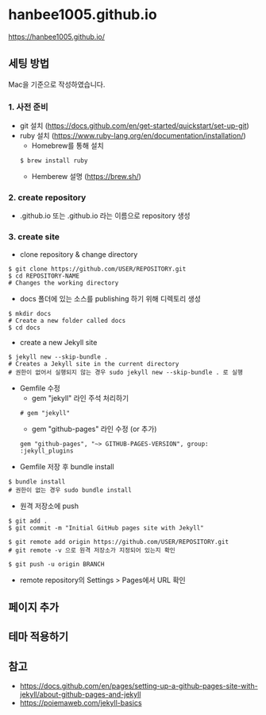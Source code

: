 # hanbee1005.github.io
 https://hanbee1005.github.io/

## 세팅 방법
Mac을 기준으로 작성하였습니다.

### 1. 사전 준비
- git 설치 (https://docs.github.com/en/get-started/quickstart/set-up-git)
- ruby 설치 (https://www.ruby-lang.org/en/documentation/installation/)
	+ Homebrew를 통해 설치
	```shell
	$ brew install ruby
	```
	+ Hemberew 설명 (https://brew.sh/)

### 2. create repository
- <user>.github.io 또는 <organization>.github.io 라는 이름으로 repository 생성

### 3. create site
- clone repository & change directory
```shell
$ git clone https://github.com/USER/REPOSITORY.git
$ cd REPOSITORY-NAME
# Changes the working directory
```
- docs 폴더에 있는 소스를 publishing 하기 위해 디렉토리 생성
```shell
$ mkdir docs
# Create a new folder called docs
$ cd docs
```
- create a new Jekyll site
```shell
$ jekyll new --skip-bundle .
# Creates a Jekyll site in the current directory
# 권한이 없어서 실행되지 않는 경우 sudo jekyll new --skip-bundle . 로 실행
```
- Gemfile 수정
	+ gem "jekyll" 라인 주석 처리하기
	```
	# gem "jekyll"
	```
	+ gem "github-pages" 라인 수정 (or 추가)
	```
	gem "github-pages", "~> GITHUB-PAGES-VERSION", group: :jekyll_plugins
	```
- Gemfile 저장 후 bundle install
```shell
$ bundle install
# 권한이 없는 경우 sudo bundle install
```
- 원격 저장소에 push
```shell
$ git add .
$ git commit -m "Initial GitHub pages site with Jekyll"

$ git remote add origin https://github.com/USER/REPOSITORY.git
# git remote -v 으로 원격 저장소가 지정되어 있는지 확인

$ git push -u origin BRANCH
```
- remote repository의 Settings > Pages에서 URL 확인

## 페이지 추가

## 테마 적용하기

## 참고
- https://docs.github.com/en/pages/setting-up-a-github-pages-site-with-jekyll/about-github-pages-and-jekyll
- https://poiemaweb.com/jekyll-basics

